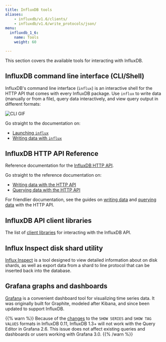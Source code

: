 ```yaml
---
title: InfluxDB tools
aliases:
    - influxdb/v1.6/clients/
    - influxdb/v1.6/write_protocols/json/
menu:
  influxdb_1_6:
    name: Tools
    weight: 60

---
```


This section covers the available tools for interacting with InfluxDB.

## InfluxDB command line interface (CLI/Shell)

InfluxDB's command line interface (`influx`) is an interactive shell for the
HTTP API that comes with every InfluxDB package.
Use `influx` to write data (manually or from a file), query data interactively,
and view query output in different formats:

![CLI GIF](/img/influxdb/1-3-cli-1-0-beta.gif)

Go straight to the documentation on:

* [Launching `influx`](/influxdb/v1.6/tools/shell/#launch-influx)
* [Writing data with `influx`](/influxdb/v1.6/tools/shell/#write-data-to-influxdb-with-insert)

## InfluxDB HTTP API Reference

Reference documentation for the [InfluxDB HTTP API](/influxdb/v1.6/tools/api/).

Go straight to the reference documentation on:

* [Writing data with the HTTP API](/influxdb/v1.6/tools/api/#write-http-endpoint)
* [Querying data with the HTTP API](/influxdb/v1.6/tools/api/#query-http-endpoint)

For friendlier documentation, see the guides on
[writing data](/influxdb/v1.6/guides/writing_data/) and
[querying data](/influxdb/v1.6/guides/querying_data/) with the HTTP API.

## InfluxDB API client libraries

The list of [client libraries](/influxdb/v1.6/tools/api_client_libraries/) for interacting with the InfluxDB API.

## Influx Inspect disk shard utility

[Influx Inspect](/influxdb/v1.6/tools/influx_inspect/) is a tool designed to view detailed information about on disk shards, as well as export data from a shard to line protocol that can be inserted back into the database.

## Grafana graphs and dashboards

[Grafana](https://grafana.com/docs/grafana/latest/features/datasources/influxdb/)
is a convenient dashboard tool for visualizing time series data.
It was originally built for Graphite, modeled after Kibana, and since been updated to support InfluxDB.

{{% warn %}}
Because of the [changes](https://archive.docs.influxdata.com/influxdb/v0.11/concepts/010_vs_011/#breaking-api-changes) to the `SHOW SERIES` and `SHOW TAG VALUES` formats in InfluxDB 0.11, InfluxDB 1.3+ will not work with the Query Editor in Grafana 2.6.
This issue does not affect existing queries and dashboards or users working with Grafana 3.0.
{{% /warn %}}
